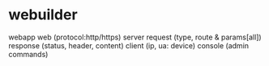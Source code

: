 # webuilder

webapp
  web (protocol:http/https)
    server
      request (type, route & params[all])
      response (status, header, content)
    client (ip, ua: device)
  console (admin commands)
    